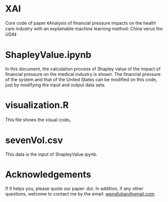 # XAI
Core code of paper 《Analysis of financial pressure impacts on the health care industry with an explainable machine learning method: China verus the USA》

# ShapleyValue.ipynb
In this document, the calculation process of Shapley value of the impact of financial pressure on the medical industry is shown. The financial pressure of the system and that of the United States can be modified on this code, just by modifying the input and output data sets.

# visualization.R
This file shows the visual code。

# sevenVol.csv
This data is the input of ShapleyValue.ipynb.

# Acknowledgements
If it helps you, please quote our paper: doi.
In addition, if any other questions, welcome to contact me by the email: wengfutian@gmail.com.
